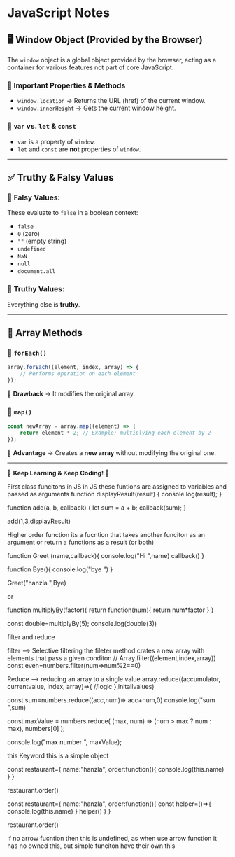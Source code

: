 # JavaScript Notes

## 🖥️ Window Object (Provided by the Browser)
The `window` object is a global object provided by the browser, acting as a container for various features not part of core JavaScript.

### 🔹 Important Properties & Methods
- `window.location` → Returns the URL (href) of the current window.
- `window.innerHeight` → Gets the current window height.

### 🔹 `var` vs. `let` & `const`
- `var` is a property of `window`.
- `let` and `const` are **not** properties of `window`.

---

## ✅ Truthy & Falsy Values

### 🔹 **Falsy Values:**
These evaluate to `false` in a boolean context:
- `false`
- `0` (zero)
- `""` (empty string)
- `undefined`
- `NaN`
- `null`
- `document.all`

### 🔹 **Truthy Values:**
Everything else is **truthy**.

---

## 🔄 Array Methods

### 🔹 `forEach()`
```js
array.forEach((element, index, array) => {
    // Performs operation on each element
});
```
📌 **Drawback** → It modifies the original array.

### 🔹 `map()`
```js
const newArray = array.map((element) => {
    return element * 2; // Example: multiplying each element by 2
});
```
📌 **Advantage** → Creates a **new array** without modifying the original one.

---

📌 **Keep Learning & Keep Coding! 🚀**



First class funcitons in JS
in JS these funtions are assigned to variables and passed as arguments
function displayResult(result) {
  console.log(result);
}

function add(a, b, callback) {
  let sum = a + b;
  callback(sum);
}


add(1,3,displayResult)


Higher order function
its a fucntion that takes another funciton as an argument or return a functions as a result (or both)

function Greet (name,callback){
console.log("Hi ",name)
callback()
}

function Bye(){
    console.log("bye ")
}

Greet("hanzla ",Bye)

or

function multiplyBy(factor){
    return function(num){
        return num*factor
    }
}

const double=multiplyBy(5);
console.log(double(3))


filter and reduce

filter --> Selective filtering
the fileter method crates a new array with elements that pass a given conditon
// Array.filter((element,index,array))
const even=numbers.filter(num=>num%2==0)


Reduce --> reducing an array to a single value
array.reduce((accumulator, currentvalue, index, array)=>{
//logic
},initailvalues)

const sum=numbers.reduce((acc,num)=> acc+num,0)
console.log("sum ",sum)



const maxValue = numbers.reduce(
  (max, num) => (num > max ? num : max),
  numbers[0]
);

console.log("max number ", maxValue);


this Keyword
this is a simple object

const restaurant={
    name:"hanzla",
    order:function(){
        console.log(this.name)
    }
}

restaurant.order()



const restaurant={
    name:"hanzla",
    order:function(){
        const helper=()=>{
            console.log(this.name)
        }
      helper()
    }
}

restaurant.order()

if no arrow fucntion then this is undefined, as when use arrow function it has no owned this, but simple funciton have their own this 